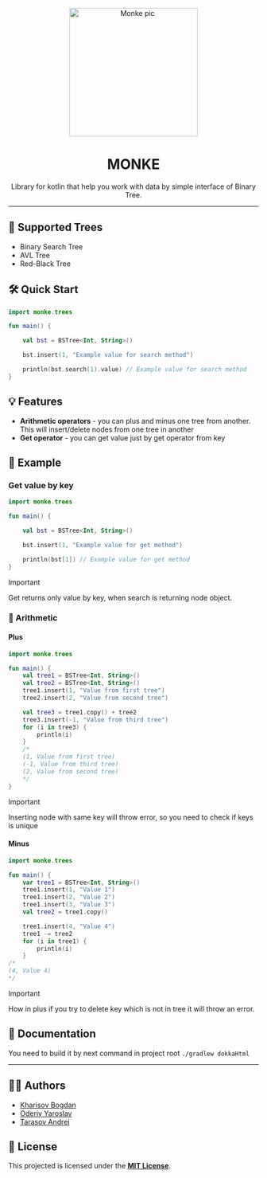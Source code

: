 <p align="center"><img src="https://i.imgur.com/ZNsaOXf.jpeg" height="258" alt="Monke pic" /> </p>
<h1 align="center">MONKE</h1>
<p align="center">Library for kotlin that help you work with data by simple interface of Binary Tree.</p>

<hr>

## 🌲 Supported Trees

* Binary Search Tree
* AVL Tree
* Red-Black Tree

## 🛠️ Quick Start

```kotlin
import monke.trees

fun main() {

    val bst = BSTree<Int, String>()

    bst.insert(1, "Example value for search method")

    println(bst.search(1).value) // Example value for search method
}
```

## 💡 Features

* <b>Arithmetic operators</b> - you can plus and minus one tree from another. This will insert/delete nodes from one
  tree in another
* <b>Get operator</b> - you can get value just by get operator from key

## 📃 Example

### Get value by key

```kotlin
import monke.trees

fun main() {

    val bst = BSTree<Int, String>()

    bst.insert(1, "Example value for get method")

    println(bst[1]) // Example value for get method
}
```

> [!IMPORTANT]
>
>Get returns only value by key, when search is returning node object.

### 🧮 Arithmetic

#### Plus

```kotlin
import monke.trees

fun main() {
    val tree1 = BSTree<Int, String>()
    val tree2 = BSTree<Int, String>()
    tree1.insert(1, "Value from first tree")
    tree2.insert(2, "Value from second tree")

    val tree3 = tree1.copy() + tree2
    tree3.insert(-1, "Value from third tree")
    for (i in tree3) {
        println(i)
    }
    /*
    (1, Value from first tree)
    (-1, Value from third tree)
    (2, Value from second tree)
    */
}
```

> [!IMPORTANT]
>
>Inserting node with same key will throw error, so you need to check if keys is unique

#### Minus

```kotlin
import monke.trees

fun main() {
    var tree1 = BSTree<Int, String>()
    tree1.insert(1, "Value 1")
    tree1.insert(2, "Value 2")
    tree1.insert(3, "Value 3")
    val tree2 = tree1.copy()

    tree1.insert(4, "Value 4")
    tree1 -= tree2
    for (i in tree1) {
        println(i)
    }
/*
(4, Value 4)
*/
```

> [!IMPORTANT]
>
> How in plus if you try to delete key which is not in tree it will throw an error.


## 📖 Documentation
You need to build it by next command in project root
`./gradlew dokkaHtml`

<hr>

## 👨‍💻 Authors

* [Kharisov Bogdan](https://github.com/lospollosenjoyer)
* [Oderiy Yaroslav](https://github.com/XRenso)
* [Tarasov Andrei](https://github.com/TheFollan)


## 🪪 License

This projected is licensed under the [<b>MIT License</b>](LICENSE).